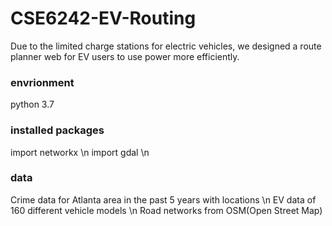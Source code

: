 # CSE6242-EV-Routing
Due to the limited charge stations for electric vehicles, we designed a route planner web for EV users to use power more efficiently. 

### envrionment 
python 3.7


### installed packages 
import networkx \n
import gdal \n

### data
Crime data for Atlanta area in the past 5 years with locations \n
EV data of 160 different vehicle models \n
Road networks from OSM(Open Street Map)





